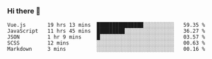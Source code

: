 ### Hi there 👋

<!--
**xin-code/Xin-code** is a ✨ _special_ ✨ repository because its `README.md` (this file) appears on your GitHub profile.

Here are some ideas to get you started:
<!--START_SECTION:waka-->
```text
Vue.js       19 hrs 13 mins  ███████████████░░░░░░░░░░   59.35 % 
JavaScript   11 hrs 45 mins  █████████░░░░░░░░░░░░░░░░   36.27 % 
JSON         1 hr 9 mins     █░░░░░░░░░░░░░░░░░░░░░░░░   03.57 % 
SCSS         12 mins         ░░░░░░░░░░░░░░░░░░░░░░░░░   00.63 % 
Markdown     3 mins          ░░░░░░░░░░░░░░░░░░░░░░░░░   00.16 % 
```
<!--END_SECTION:waka-->
